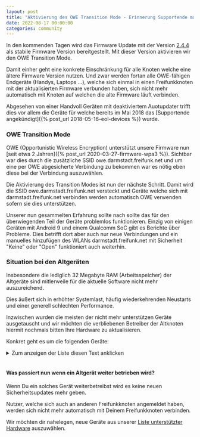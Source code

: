 ```yaml
---
layout: post
title: "Aktivierung des OWE Transition Mode - Erinnerung Supportende mancher Altgeräte"
date: 2022-08-17 00:00:00
categories: community
---
```


In den kommenden Tagen wird das Firmware Update mit der Version [2.4.4](https://forum.darmstadt.freifunk.net/t/2-4-4-gluon-v2021-1-2/936) als stabile Firmware Version bereitgestellt. Mit dieser Version aktivieren wir den OWE Transition Mode.

Damit einher geht eine konkrete Einschränkung für alle Knoten welche eine ältere Firmware Version nutzen. 
Und zwar werden fortan alle OWE-fähigen Endgeräte (Handys, Laptops ...), welche sich einmal in einen Freifunkknoten mit der aktualisierten Firmware verbunden haben, sich nicht mehr automatisch mit Knoten auf welchen die alte Firmware läuft verbinden.

Abgesehen von einer Handvoll Geräten mit deaktiviertem Auotupdater trifft dies vor allem die Geräte für welche bereits im Mai 2018 das [Supportende angekündigt]({% post_url 2018-05-16-eol-devices %}) wurde.

<!--*-->

### OWE Transition Mode

OWE (Opportunistic Wireless Encryption) unterstützt unsere Firmware nun [seit etwa 2 Jahren]({% post_url 2020-03-27-firmware-wpa3 %}). Sichtbar war dies durch die zusätzliche SSID owe.darmstadt.freifunk.net und um eine per OWE abgesicherte Verbindung zu bekommen war es nötig eben diese bei der Verbindung auszuwählen.

Die Aktivierung des Transition Modes ist nun der nächste Schritt. Damit wird die SSID owe.darmstadt.freifunk.net versteckt und Geräte welche sich mit darmstadt.freifunk.net verbinden werden automatisch OWE verwenden sofern sie dies unterstützen. 

Unserer nun gesammelten Erfahrung sollte nach sollte das für den überwiegenden Teil der Geräte problemlos funktionieren. Einzig von einigen Geräten mit Android 9 und einem Qualcomm SoC gibt es Berichte über Probleme. Dies betrifft dort aber auch nur neue Verbindungen und ein manuelles hinzufügen des WLANs darmstadt.freifunk.net mit Sicherheit "Keine" oder "Open" funktioniert auch weiterhin.


### Situation bei den Altgeräten

Insbesondere die lediglich 32 Megabyte RAM (Arbeitsspeicher) der Altgeräte sind mitlerweile für die aktuelle Software nicht mehr auszureichend.

Dies äußert sich in erhöhter Systemlast, häufig wiederkehrenden Neustarts und einer generell schlechten Performance.

Inzwischen wurden die meisten der nicht mehr unterstützen Geräte ausgetauscht und wir möchten die verbliebenen Betreiber der Altknoten hiermit nochmals bitten Ihre Hardware zu aktualisieren.

Konkret geht es um die folgenden Geräte:

<details>
  <summary>Zum anzeigen der Liste diesen Text anklicken<br></summary>

<h4>Alfa</h4>
<ul>
    <li>AP121</li>
    <li>AP121U</li>
    <li>Hornet-UB</li>
    <li>Tube2H</li>
    <li>N2</li>
    <li>N5</li>
</ul>

<h4>D-Link</h4>
<ul>
    <li>DIR-615</li>
</ul>

<h4>Linksys</h4>
<ul>
    <li>WRT160NL</li>
</ul>

<h4>TP-Link</h4>
<ul>
    <li>TL-MR13U</li>
    <li>TL-MR3020</li>
    <li>TL-MR3040</li>
    <li>TL-MR3220</li>
    <li>TL-MR3420</li>
    <li>TL-WA701N/ND</li>
    <li>TL-WA7210N/ND</li>
    <li>TL-WA730RE</li>
    <li>TL-WA750RE</li>
    <li>TL-WA7510N</li>
    <li>TL-WA801N/ND</li>
    <li>TL-WA830RE</li>
    <li>TL-WA850RE</li>
    <li>TL-WA860RE</li>
    <li>TL-WA901N/ND</li>
    <li>TL-WR1043N/ND (V1)</li>
    <li>TL-WR703N</li>
    <li>TL-WR710N</li>
    <li>TL-WR740N/ND</li>
    <li>TL-WR741N/ND</li>
    <li>TL-WR743N/ND</li>
    <li>TL-WR802N</li>
    <li>TL-WR810N</li>
    <li>TL-WR841N/ND</li>
    <li>TL-WR842N/ND (v1, v2)</li>
    <li>TL-WR843N/ND</li>
    <li>TL-WR940N/ND</li>
    <li>TL-WR941N/ND</li>
</ul>

<h4>Ubiquiti Networks</h4>
<ul>
    <li>AirGateway</li>
    <li>AirRouter</li>
    <li>Bullet</li>
    <li>Litestation SR71</li>
    <li>NanoStation Loco M2</li>
    <li>NanoStation Loco M5</li>
    <li>NanoStation M2</li>
    <li>NanoStation M5</li>
    <li>PicoStation</li>
</ul>

<h4>VoCore</h4>
<ul>
    <li>VoCore</li>
</ul>

</details><br>

#### Was passiert nun wenn ein Altgerät weiter betrieben wird?

Wenn Du ein solches Gerät weiterbetreibst wird es keine neuen Sicherheitsupdates mehr geben.

Nutzer, welche sich auch an anderen Freifunkknoten angemeldet haben, werden sich nicht mehr automatisch mit Deinem Freifunkknoten verbinden.

Wir möchten dir nahelegen, neue Geräte aus unserer [Liste unterstützter Hardware](https://darmstadt.freifunk.net/mitmachen/unterstuetzte-geraete/) auszuwählen.
